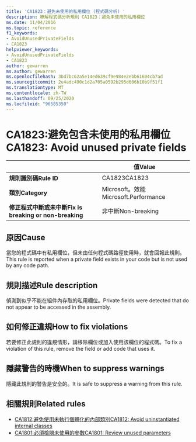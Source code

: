 ```yaml
---
title: 'CA1823：避免未使用的私用欄位 (程式碼分析) '
description: 瞭解程式碼分析規則 CA1823：避免未使用的私用欄位
ms.date: 11/04/2016
ms.topic: reference
f1_keywords:
- AvoidUnusedPrivateFields
- CA1823
helpviewer_keywords:
- AvoidUnusedPrivateFields
- CA1823
author: gewarren
ms.author: gewarren
ms.openlocfilehash: 3bd7bc62a5e14ed639cf9e984e2ebb61604cb7ad
ms.sourcegitcommit: 2e4adc490c1d2a705a0592b295d606b10b9f51f1
ms.translationtype: MT
ms.contentlocale: zh-TW
ms.lasthandoff: 09/25/2020
ms.locfileid: "96585350"
---
```

# <a name="ca1823-avoid-unused-private-fields"></a><span data-ttu-id="dbec1-103">CA1823:避免包含未使用的私用欄位</span><span class="sxs-lookup"><span data-stu-id="dbec1-103">CA1823: Avoid unused private fields</span></span>

| | <span data-ttu-id="dbec1-104">值</span><span class="sxs-lookup"><span data-stu-id="dbec1-104">Value</span></span> |
|-|-|
| <span data-ttu-id="dbec1-105">**規則識別碼**</span><span class="sxs-lookup"><span data-stu-id="dbec1-105">**Rule ID**</span></span> |<span data-ttu-id="dbec1-106">CA1823</span><span class="sxs-lookup"><span data-stu-id="dbec1-106">CA1823</span></span>|
| <span data-ttu-id="dbec1-107">**類別**</span><span class="sxs-lookup"><span data-stu-id="dbec1-107">**Category**</span></span> |<span data-ttu-id="dbec1-108">Microsoft。效能</span><span class="sxs-lookup"><span data-stu-id="dbec1-108">Microsoft.Performance</span></span>|
| <span data-ttu-id="dbec1-109">**修正程式中斷或未中斷**</span><span class="sxs-lookup"><span data-stu-id="dbec1-109">**Fix is breaking or non-breaking**</span></span> |<span data-ttu-id="dbec1-110">非中斷</span><span class="sxs-lookup"><span data-stu-id="dbec1-110">Non-breaking</span></span>|

## <a name="cause"></a><span data-ttu-id="dbec1-111">原因</span><span class="sxs-lookup"><span data-stu-id="dbec1-111">Cause</span></span>

<span data-ttu-id="dbec1-112">當您的程式碼中有私用欄位，但未由任何程式碼路徑使用時，就會回報此規則。</span><span class="sxs-lookup"><span data-stu-id="dbec1-112">This rule is reported when a private field exists in your code but is not used by any code path.</span></span>

## <a name="rule-description"></a><span data-ttu-id="dbec1-113">規則描述</span><span class="sxs-lookup"><span data-stu-id="dbec1-113">Rule description</span></span>

<span data-ttu-id="dbec1-114">偵測到似乎不能在組件內存取的私用欄位。</span><span class="sxs-lookup"><span data-stu-id="dbec1-114">Private fields were detected that do not appear to be accessed in the assembly.</span></span>

## <a name="how-to-fix-violations"></a><span data-ttu-id="dbec1-115">如何修正違規</span><span class="sxs-lookup"><span data-stu-id="dbec1-115">How to fix violations</span></span>

<span data-ttu-id="dbec1-116">若要修正此規則的違規情形，請移除欄位或加入使用該欄位的程式碼。</span><span class="sxs-lookup"><span data-stu-id="dbec1-116">To fix a violation of this rule, remove the field or add code that uses it.</span></span>

## <a name="when-to-suppress-warnings"></a><span data-ttu-id="dbec1-117">隱藏警告的時機</span><span class="sxs-lookup"><span data-stu-id="dbec1-117">When to suppress warnings</span></span>

<span data-ttu-id="dbec1-118">隱藏此規則的警告是安全的。</span><span class="sxs-lookup"><span data-stu-id="dbec1-118">It is safe to suppress a warning from this rule.</span></span>

## <a name="related-rules"></a><span data-ttu-id="dbec1-119">相關規則</span><span class="sxs-lookup"><span data-stu-id="dbec1-119">Related rules</span></span>

- [<span data-ttu-id="dbec1-120">CA1812:避免使用未執行個體化的內部類別</span><span class="sxs-lookup"><span data-stu-id="dbec1-120">CA1812: Avoid uninstantiated internal classes</span></span>](ca1812.md)
- [<span data-ttu-id="dbec1-121">CA1801:必須檢閱未使用的參數</span><span class="sxs-lookup"><span data-stu-id="dbec1-121">CA1801: Review unused parameters</span></span>](ca1801.md)
